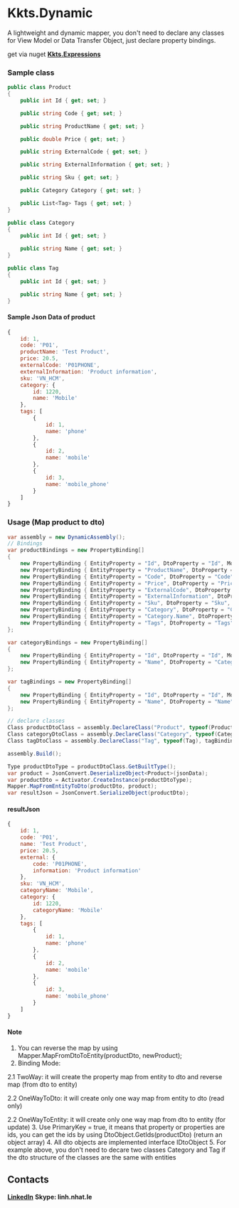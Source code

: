 # Kkts.Dynamic
A lightweight and dynamic mapper, you don't need to declare any classes for View Model or Data Transfer Object, just declare property bindings.


get via nuget **[Kkts.Expressions](https://www.nuget.org/packages/Kkts.Dynamic)** 

### Sample class
``` csharp
public class Product
{
    public int Id { get; set; }

    public string Code { get; set; }

    public string ProductName { get; set; }

    public double Price { get; set; }

    public string ExternalCode { get; set; }

    public string ExternalInformation { get; set; }

    public string Sku { get; set; }

    public Category Category { get; set; }

    public List<Tag> Tags { get; set; }
}

public class Category
{
    public int Id { get; set; }

    public string Name { get; set; }
}

public class Tag
{
    public int Id { get; set; }

    public string Name { get; set; }
}
```
#### Sample Json Data of product
``` javascript
{
	id: 1,
	code: 'P01',
	productName: 'Test Product',
	price: 20.5,
	externalCode: 'P01PHONE',
	externalInformation: 'Product information',
	sku: 'VN_HCM',
	category: {
		id: 1220,
		name: 'Mobile'
	},
	tags: [
		{
			id: 1,
			name: 'phone'
		},
		{
			id: 2,
			name: 'mobile'
		},
		{
			id: 3,
			name: 'mobile_phone'
		}
	]
}
```

### Usage (Map product to dto)
``` csharp
var assembly = new DynamicAssembly();
// Bindings
var productBindings = new PropertyBinding[]
{
    new PropertyBinding { EntityProperty = "Id", DtoProperty = "Id", Mode = BindingMode.OneWayToDto, IsPrimaryKey = true, PrimaryKeyOrder = 0 },
    new PropertyBinding { EntityProperty = "ProductName", DtoProperty = "Name", Mode = BindingMode.TwoWay },
    new PropertyBinding { EntityProperty = "Code", DtoProperty = "Code", Mode = BindingMode.TwoWay, IsPrimaryKey = true, PrimaryKeyOrder = 1 },
    new PropertyBinding { EntityProperty = "Price", DtoProperty = "Price", Mode = BindingMode.TwoWay },
    new PropertyBinding { EntityProperty = "ExternalCode", DtoProperty = "External.Code", Mode = BindingMode.TwoWay },
    new PropertyBinding { EntityProperty = "ExternalInformation", DtoProperty = "External.Information", Mode = BindingMode.TwoWay },
    new PropertyBinding { EntityProperty = "Sku", DtoProperty = "Sku", Mode = BindingMode.TwoWay },
    new PropertyBinding { EntityProperty = "Category", DtoProperty = "Category", Mode = BindingMode.TwoWay }, // map category
    new PropertyBinding { EntityProperty = "Category.Name", DtoProperty = "CategoryName", Mode = BindingMode.TwoWay }, // map Category.Name as CategoryName
    new PropertyBinding { EntityProperty = "Tags", DtoProperty = "Tags", Mode = BindingMode.TwoWay }
};

var categoryBindings = new PropertyBinding[]
{
    new PropertyBinding { EntityProperty = "Id", DtoProperty = "Id", Mode = BindingMode.TwoWay, IsPrimaryKey = true, PrimaryKeyOrder = 1 },
    new PropertyBinding { EntityProperty = "Name", DtoProperty = "CategoryName", Mode = BindingMode.TwoWay }
};

var tagBindings = new PropertyBinding[]
{
    new PropertyBinding { EntityProperty = "Id", DtoProperty = "Id", Mode = BindingMode.TwoWay },
    new PropertyBinding { EntityProperty = "Name", DtoProperty = "Name", Mode = BindingMode.TwoWay, IsPrimaryKey = true, PrimaryKeyOrder = 1 },
};

// declare classes
Class productDtoClass = assembly.DeclareClass("Product", typeof(Product), productBindings);
Class categoryDtoClass = assembly.DeclareClass("Category", typeof(Category), categoryBindings);
Class tagDtoClass = assembly.DeclareClass("Tag", typeof(Tag), tagBindings);

assembly.Build();

Type productDtoType = productDtoClass.GetBuiltType();
var product = JsonConvert.DeserializeObject<Product>(jsonData);
var productDto = Activator.CreateInstance(productDtoType);
Mapper.MapFromEntityToDto(productDto, product);
var resultJson = JsonConvert.SerializeObject(productDto);
```
#### resultJson
``` javascript
{
	id: 1,
	code: 'P01',
	name: 'Test Product',
	price: 20.5,
	external: {
		code: 'P01PHONE',
		information: 'Product information'
	},
	sku: 'VN_HCM',
	categoryName: 'Mobile',
	category: {
		id: 1220,
		categoryName: 'Mobile'
	},
	tags: [
		{
			id: 1,
			name: 'phone'
		},
		{
			id: 2,
			name: 'mobile'
		},
		{
			id: 3,
			name: 'mobile_phone'
		}
	]
}
```
#### Note
1. You can reverse the map by using Mapper.MapFromDtoToEntity(productDto, newProduct);
2. Binding Mode:

  2.1 TwoWay: it will create the property map from entity to dto and reverse map (from dto to entity)
  
  2.2 OneWayToDto: it will create only one way map from entity to dto (read only)
  
  2.2 OneWayToEntity: it will create only one way map from dto to entity (for update)
3. Use PrimaryKey = true, it means that property or properties are ids, you can get the ids by using DtoObject.GetIds(productDto) (return an object array)
4. All dto objects are implemented interface IDtoObject
5. For example above, you don't need to decare two classes Category and Tag if the dto structure of the classes are the same with entities 

## Contacts
**[LinkedIn](https://www.linkedin.com/in/linh-le-258417105/)**
**Skype: linh.nhat.le**
